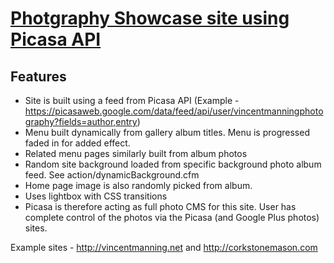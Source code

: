 # [Photgraphy Showcase site using Picasa API](http://vincentmanning.net)


## Features

* Site is built using a feed from Picasa API (Example - https://picasaweb.google.com/data/feed/api/user/vincentmanningphotography?fields=author,entry)
* Menu built dynamically from gallery album titles. Menu is progressed faded in for added effect.
* Related menu pages similarly built from album photos
* Random site background loaded from specific background photo album feed. See action/dynamicBackground.cfm
* Home page image is also randomly picked from album.
* Uses lightbox with CSS transitions
* Picasa is therefore acting as full photo CMS for this site. User has complete control of the photos via the Picasa (and Google Plus photos) sites.


Example sites - http://vincentmanning.net and http://corkstonemason.com
